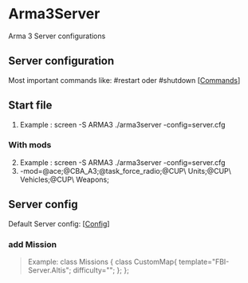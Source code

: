 # Arma3Server
Arma 3 Server configurations

## Server configuration
Most important commands like: #restart oder #shutdown
[[Commands](https://community.bistudio.com/wiki/Multiplayer_Server_Commands)]

## Start file
1. Example : screen -S ARMA3 ./arma3server -config=server.cfg   
### With mods
2. Example : screen -S ARMA3 ./arma3server -config=server.cfg  
3. -mod=@ace\;@CBA_A3\;@task_force_radio\;@CUP\ Units\;@CUP\ Vehicles\;@CUP\ Weapons\;

## Server config
Default Server config: [[Config](https://community.bistudio.com/wiki/server.cfg)]
### add Mission
>Example: class Missions {
	class CustomMap{
	    template="FBI-Server.Altis";
	    difficulty="";
	};
};
